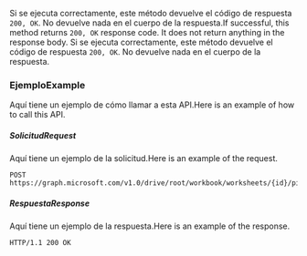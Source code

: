 <span data-ttu-id="e1545-p103">Si se ejecuta correctamente, este método devuelve el código de respuesta `200, OK`. No devuelve nada en el cuerpo de la respuesta.</span><span class="sxs-lookup"><span data-stu-id="e1545-p103">If successful, this method returns `200, OK` response code. It does not return anything in the response body.</span></span>
Si se ejecuta correctamente, este método devuelve el código de respuesta `200, OK`. No devuelve nada en el cuerpo de la respuesta.

### <span data-ttu-id="e1545-119">Ejemplo</span><span class="sxs-lookup"><span data-stu-id="e1545-119">Example</span></span>
<a id="example" class="xliff"></a>
<span data-ttu-id="e1545-120">Aquí tiene un ejemplo de cómo llamar a esta API.</span><span class="sxs-lookup"><span data-stu-id="e1545-120">Here is an example of how to call this API.</span></span>
##### <span data-ttu-id="e1545-121">Solicitud</span><span class="sxs-lookup"><span data-stu-id="e1545-121">Request</span></span>
<a id="request" class="xliff"></a>
<span data-ttu-id="e1545-122">Aquí tiene un ejemplo de la solicitud.</span><span class="sxs-lookup"><span data-stu-id="e1545-122">Here is an example of the request.</span></span>
<!-- {
  "blockType": "request",
  "name": "workbookpivottable_refreshall"
}-->
```http
POST https://graph.microsoft.com/v1.0/drive/root/workbook/worksheets/{id}/pivotTables/refreshAll
```

##### <span data-ttu-id="e1545-123">Respuesta</span><span class="sxs-lookup"><span data-stu-id="e1545-123">Response</span></span>
<a id="response" class="xliff"></a>
<span data-ttu-id="e1545-124">Aquí tiene un ejemplo de la respuesta.</span><span class="sxs-lookup"><span data-stu-id="e1545-124">Here is an example of the response.</span></span>
<!-- {
  "blockType": "response",
  "truncated": true,
  "@odata.type": "microsoft.graph.none"
} -->
```http
HTTP/1.1 200 OK
```
